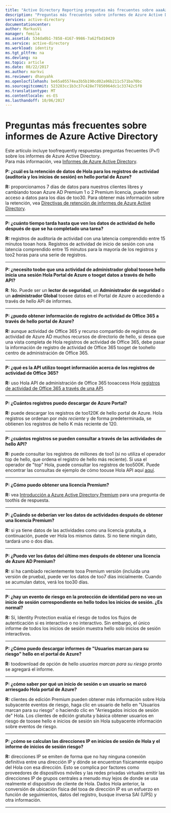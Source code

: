 ```yaml
---
title: "Active Directory Reporting preguntas más frecuentes sobre aaaAzure | Documentos de Microsoft"
description: "Preguntas más frecuentes sobre informes de Azure Active Directory."
services: active-directory
documentationcenter: 
author: MarkusVi
manager: femila
ms.assetid: 534da0b1-7858-4167-9986-7a62fbd10439
ms.service: active-directory
ms.workload: identity
ms.tgt_pltfrm: na
ms.devlang: na
ms.topic: article
ms.date: 08/22/2017
ms.author: markvi
ms.reviewer: dhanyahk
ms.openlocfilehash: be65a05574ea3b5b190cd02a96b211c571ba70bc
ms.sourcegitcommit: 523283cc1b3c37c428e77850964dc1c33742c5f0
ms.translationtype: MT
ms.contentlocale: es-ES
ms.lasthandoff: 10/06/2017
---
```

# <a name="azure-active-directory-reporting-faq"></a>Preguntas más frecuentes sobre informes de Azure Active Directory

Este artículo incluye toofrequently respuestas preguntas frecuentes (P+f) sobre los informes de Azure Active Directory.  
Para más información, vea [Informes de Azure Active Directory](active-directory-reporting-azure-portal.md). 

**P: ¿cuál es la retención de datos de Hola para los registros de actividad (auditoría y los inicios de sesión) en hello portal de Azure?** 

**R:** proporcionamos 7 días de datos para nuestros clientes libres y cambiando tooan Azure AD Premium 1 o 2 Premium licencia, puede tener acceso a datos para los días de too30. Para obtener más información sobre la retención, vea [Directivas de retención de informes de Azure Active Directory](active-directory-reporting-retention.md).

--- 

**P: ¿cuánto tiempo tarda hasta que ven los datos de actividad de hello después de que se ha completado una tarea?**

**R:** registros de auditoría de actividad con una latencia comprendido entre 15 minutos tooan hora. Registros de actividad de inicio de sesión con una latencia comprendido entre 15 minutos para la mayoría de los registros y too2 horas para una serie de registros.

---

**P: ¿necesito toobe que una actividad de administrador global toosee hello inicia una sesión Hola Portal de Azure o tooget datos a través de hello API?**

**R**: No. Puede ser un **lector de seguridad**, un **Administrador de seguridad** o un **administrador Global** toosee datos en el Portal de Azure o accediendo a través de hello API de informes.

---

**P: ¿puedo obtener información de registro de actividad de Office 365 a través de hello portal de Azure?**

**R:** aunque actividad de Office 365 y recurso compartido de registros de actividad de Azure AD muchos recursos de directorio de hello, si desea que una vista completa de Hola registros de actividad de Office 365, debe pasar la información de registro de actividad de Office 365 tooget de toohello centro de administración de Office 365.

---


**P: ¿qué es la API utilizo tooget información acerca de los registros de actividad de Office 365?**

**R:** uso Hola API de administración de Office 365 tooaccess Hola [registros de actividad de Office 365 a través de una API](https://msdn.microsoft.com/office-365/office-365-managment-apis-overview).

---

**P: ¿Cuántos registros puedo descargar de Azure Portal?**

**R:** puede descargar los registros de too120K de hello portal de Azure. Hola registros se ordenan por *más reciente* y de forma predeterminada, se obtienen los registros de hello K más reciente de 120. 

---

**P: ¿cuántos registros se pueden consultar a través de las actividades de hello API?**

**R:** puede consultar los registros de millones de too1 (si no utiliza el operador top de hello, que ordena el registro de hello más reciente). Si usa el operador de "top" Hola, puede consultar los registros de too500K. Puede encontrar las consultas de ejemplo de cómo toouse Hola API aquí [aquí](active-directory-reporting-api-getting-started.md).

---

**P: ¿Cómo puedo obtener una licencia Premium?**

**R:** vea [Introducción a Azure Active Directory Premium](active-directory-get-started-premium.md) para una pregunta de toothis de respuesta.

---

**P: ¿Cuándo se deberían ver los datos de actividades después de obtener una licencia Premium?**

**R:** si ya tiene datos de las actividades como una licencia gratuita, a continuación, puede ver Hola los mismos datos. Si no tiene ningún dato, tardará uno o dos días.

---

**P: ¿Puedo ver los datos del último mes después de obtener una licencia de Azure AD Premium?**

**R:** si ha cambiado recientemente tooa Premium versión (incluida una versión de prueba), puede ver los datos de too7 días inicialmente. Cuando se acumulan datos, verá los too30 días.

---

**P: ¿hay un evento de riesgo en la protección de identidad pero no veo un inicio de sesión correspondiente en hello todos los inicios de sesión. ¿Es normal?**

**R:** Sí, Identity Protection evalúa el riesgo de todos los flujos de autenticación si es interactivo o no interactivo. Sin embargo, el único informe de todos los inicios de sesión muestra hello solo inicios de sesión interactivos.

---

**P: ¿Cómo puedo descargar informes de "Usuarios marcan para su riesgo" hello en el portal de Azure?**

**R:** toodownload de opción de hello *usuarios marcan para su riesgo* pronto se agregará el informe.

---

**P: ¿cómo saber por qué un inicio de sesión o un usuario se marcó arriesgado Hola portal de Azure?**

**R:** clientes de edición Premium pueden obtener más información sobre Hola subyacente eventos de riesgo, haga clic en usuario de hello en "Usuarios marcan para su riesgo" o haciendo clic en "Arriesgados inicios de sesión de" Hola. Los clientes de edición gratuita y básica obtener usuarios en riesgo de toosee hello e inicios de sesión sin Hola subyacente información sobre eventos de riesgo.

---

**P: ¿cómo se calculan las direcciones IP en inicios de sesión de Hola y el informe de inicios de sesión riesgo?**

**R:** direcciones IP se emiten de forma que no hay ninguna conexión definitiva entre una dirección IP y dónde se encuentran físicamente equipo del Hola con esa dirección. Esto se complica por factores como proveedores de dispositivos móviles y las redes privadas virtuales emitir las direcciones IP de grupos centrales a menudo muy lejos de donde se usa realmente el dispositivo de cliente de Hola. Dados Hola anterior, la conversión de ubicación física del tooa de dirección IP es un esfuerzo en función de seguimientos, datos del registro, busque inversa SAI (UPS) y otra información. 

---
